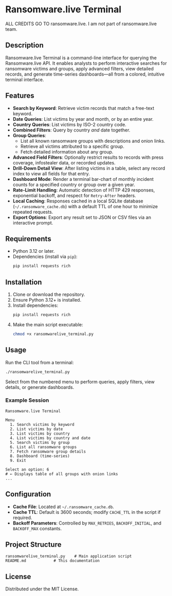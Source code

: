 # Ransomware.live Terminal

ALL CREDITS GO TO ransomware.live. I am not part of ransomware.live team.

## Description  
Ransomware.live Terminal is a command-line interface for querying the Ransomware.live API. It enables analysts to perform interactive searches for ransomware victims and groups, apply advanced filters, view detailed records, and generate time-series dashboards—all from a colored, intuitive terminal interface.

## Features  
- **Search by Keyword**: Retrieve victim records that match a free-text keyword.  
- **Date Queries**: List victims by year and month, or by an entire year.  
- **Country Queries**: List victims by ISO-2 country code.  
- **Combined Filters**: Query by country *and* date together.  
- **Group Queries**:  
  - List all known ransomware groups with descriptions and onion links.  
  - Retrieve all victims attributed to a specific group.  
  - Fetch detailed information about any group.  
- **Advanced Field Filters**: Optionally restrict results to records with press coverage, infostealer data, or recorded updates.  
- **Drill-Down Detail View**: After listing victims in a table, select any record index to view all fields for that entry.  
- **Dashboard Mode**: Render a terminal bar-chart of monthly incident counts for a specified country or group over a given year.  
- **Rate-Limit Handling**: Automatic detection of HTTP 429 responses, exponential backoff, and respect for `Retry-After` headers.  
- **Local Caching**: Responses cached in a local SQLite database (`~/.ransomware_cache.db`) with a default TTL of one hour to minimize repeated requests.  
- **Export Options**: Export any result set to JSON or CSV files via an interactive prompt.

## Requirements  
- Python 3.12 or later.  
- Dependencies (install via `pip`):  
  ```bash
  pip install requests rich
  ```

## Installation  
1. Clone or download the repository.  
2. Ensure Python 3.12+ is installed.  
3. Install dependencies:  
   ```bash
   pip install requests rich
   ```  
4. Make the main script executable:  
   ```bash
   chmod +x ransomwarelive_terminal.py
   ```

## Usage  
Run the CLI tool from a terminal:  
```bash
./ransomwarelive_terminal.py
```  
Select from the numbered menu to perform queries, apply filters, view details, or generate dashboards.

### Example Session  
```text
Ransomware.live Terminal

Menu
  1. Search victims by keyword
  2. List victims by date
  3. List victims by country
  4. List victims by country and date
  5. Search victims by group
  6. List all ransomware groups
  7. Fetch ransomware group details
  8. Dashboard (time-series)
  9. Exit

Select an option: 6
# ← Displays table of all groups with onion links
...
```

## Configuration  
- **Cache File**: Located at `~/.ransomware_cache.db`.  
- **Cache TTL**: Default is 3600 seconds; modify `CACHE_TTL` in the script if required.  
- **Backoff Parameters**: Controlled by `MAX_RETRIES`, `BACKOFF_INITIAL`, and `BACKOFF_MAX` constants.

## Project Structure  
```
ransomwarelive_terminal.py    # Main application script
README.md            # This documentation
```

## License  
Distributed under the MIT License.  
